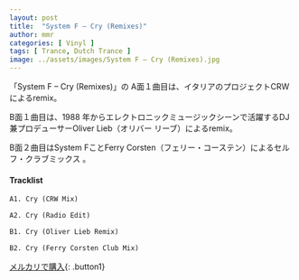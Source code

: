```yaml
---
layout: post
title:  "System F – Cry (Remixes)"
author: mmr
categories: [ Vinyl ]
tags: [ Trance, Dutch Trance ]
image: ../assets/images/System F – Cry (Remixes).jpg
---
```


「System F – Cry (Remixes)」の
A面１曲目は、イタリアのプロジェクトCRWによるremix。

B面１曲目は、1988 年からエレクトロニックミュージックシーンで活躍するDJ 兼プロデューサーOliver Lieb（オリバー リーブ）によるremix。

B面２曲目はSystem FことFerry Corsten（フェリー・コーステン）によるセルフ・クラブミックス 。


#### Tracklist
```md
A1. Cry (CRW Mix)

A2. Cry (Radio Edit)

B1. Cry (Oliver Lieb Remix)

B2. Cry (Ferry Corsten Club Mix)
```

[メルカリで購入](https://jp.mercari.com/item/m13662586330?afid=6142608987){: .button1}

